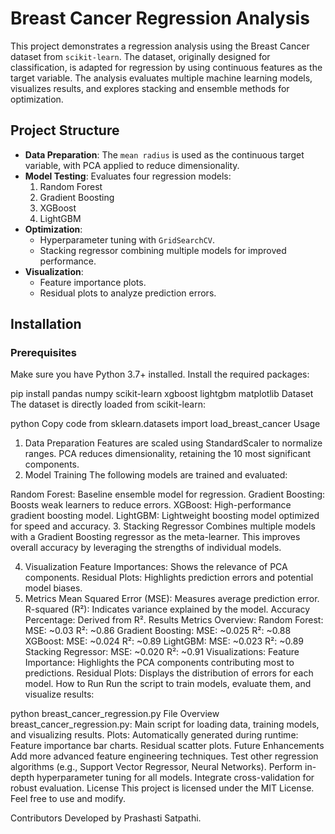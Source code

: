 # Breast Cancer Regression Analysis

This project demonstrates a regression analysis using the Breast Cancer dataset from `scikit-learn`. The dataset, originally designed for classification, is adapted for regression by using continuous features as the target variable. The analysis evaluates multiple machine learning models, visualizes results, and explores stacking and ensemble methods for optimization.

## Project Structure

- **Data Preparation**: The `mean radius` is used as the continuous target variable, with PCA applied to reduce dimensionality.
- **Model Testing**: Evaluates four regression models:
  1. Random Forest
  2. Gradient Boosting
  3. XGBoost
  4. LightGBM
- **Optimization**:
  - Hyperparameter tuning with `GridSearchCV`.
  - Stacking regressor combining multiple models for improved performance.
- **Visualization**: 
  - Feature importance plots.
  - Residual plots to analyze prediction errors.

## Installation

### Prerequisites
Make sure you have Python 3.7+ installed. Install the required packages:

pip install pandas numpy scikit-learn xgboost lightgbm matplotlib
Dataset
The dataset is directly loaded from scikit-learn:

python
Copy code
from sklearn.datasets import load_breast_cancer
Usage
1. Data Preparation
Features are scaled using StandardScaler to normalize ranges.
PCA reduces dimensionality, retaining the 10 most significant components.
2. Model Training
The following models are trained and evaluated:

Random Forest: Baseline ensemble model for regression.
Gradient Boosting: Boosts weak learners to reduce errors.
XGBoost: High-performance gradient boosting model.
LightGBM: Lightweight boosting model optimized for speed and accuracy.
3. Stacking Regressor
Combines multiple models with a Gradient Boosting regressor as the meta-learner. This improves overall accuracy by leveraging the strengths of individual models.

4. Visualization
Feature Importances: Shows the relevance of PCA components.
Residual Plots: Highlights prediction errors and potential model biases.
5. Metrics
Mean Squared Error (MSE): Measures average prediction error.
R-squared (R²): Indicates variance explained by the model.
Accuracy Percentage: Derived from R².
Results
Metrics Overview:
Random Forest:
MSE: ~0.03
R²: ~0.86
Gradient Boosting:
MSE: ~0.025
R²: ~0.88
XGBoost:
MSE: ~0.024
R²: ~0.89
LightGBM:
MSE: ~0.023
R²: ~0.89
Stacking Regressor:
MSE: ~0.020
R²: ~0.91
Visualizations:
Feature Importance: Highlights the PCA components contributing most to predictions.
Residual Plots: Displays the distribution of errors for each model.
How to Run
Run the script to train models, evaluate them, and visualize results:


python breast_cancer_regression.py
File Overview
breast_cancer_regression.py: Main script for loading data, training models, and visualizing results.
Plots: Automatically generated during runtime:
Feature importance bar charts.
Residual scatter plots.
Future Enhancements
Add more advanced feature engineering techniques.
Test other regression algorithms (e.g., Support Vector Regressor, Neural Networks).
Perform in-depth hyperparameter tuning for all models.
Integrate cross-validation for robust evaluation.
License
This project is licensed under the MIT License. Feel free to use and modify.

Contributors
Developed by Prashasti Satpathi.


